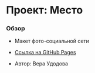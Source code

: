 # Проект: Место

### Обзор

* Макет фото-социальной сети

* [Ссылка на GitHub Pages](https://veraudodova.github.io/mesto/)

* Автор: Вера Удодова
